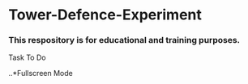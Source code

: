 # Tower-Defence-Experiment

### This respository is for educational and training purposes.

Task To Do

..*Fullscreen Mode

